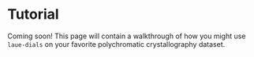# Tutorial

Coming soon! This page will contain a walkthrough of how you might use `laue-dials` on your favorite polychromatic crystallography dataset.
